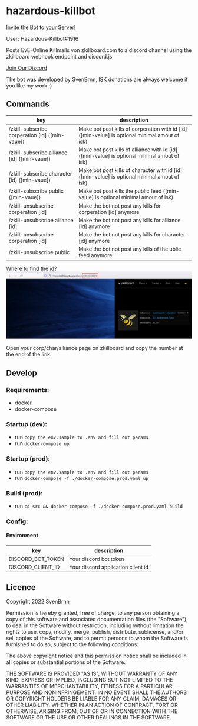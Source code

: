 # hazardous-killbot
[Invite the Bot to your Server!](https://discord.com/api/oauth2/authorize?client_id=981835348030160948&permissions=274877925376&scope=bot%20applications.commands)

User: Hazardous-Killbot#1916

Posts EvE-Online Killmails von zkillboard.com to a discord channel using the zkillboard webhook endpoint and discord.js

[Join Our Discord](https://discord.gg/ACCRMvPGSf)

The bot was developed by [SvenBrnn](https://zkillboard.com/character/694883910/), ISK donations are always welcome if you like my work ;)

## Commands

| key                                            | description                                                                                     |
|------------------------------------------------|-------------------------------------------------------------------------------------------------|
| /zkill-subscribe corperation [id] ([min-vaue]) | Make bot post kills of corperation with id [id] ([min-value] is optional minimal amout of isk)  |
| /zkill-subscribe alliance [id] ([min-vaue])    | Make bot post kills of alliance with id [id] ([min-value] is optional minimal amout of isk)     |
| /zkill-subscribe character [id] ([min-vaue])   | Make bot post kills of character with id [id] ([min-value] is optional minimal amout of isk)    |
| /zkill-subscribe public ([min-vaue])           | Make bot post kills the public feed ([min-value] is optional minimal amout of isk)              |
| /zkill-unsubscribe corperation [id]            | Make the bot not post any kills for corperation [id] anymore                                    |
| /zkill-unsubscribe alliance [id]               | Make the bot not post any kills for alliance [id] anymore                                       |
| /zkill-unsubscribe corperation [id]            | Make the bot not post any kills for character [id] anymore                                      |
| /zkill-unsubscribe public                      | Make the bot not post any kills of the ublic feed anymore                                       |

Where to find the id?
![](./docs/id.png)

Open your corp/char/alliance page on zkillboard and copy the number at the end of the link.

## Develop

### Requirements:

- docker
- docker-compose


### Startup (dev):

- run `copy the env.sample to .env and fill out params`
- run `docker-compose up`

### Startup (prod):
 
- run `copy the env.sample to .env and fill out params`
- run `docker-compose -f ./docker-compose.prod.yaml up`

### Build (prod):
 
- run `cd src && docker-compose -f ./docker-compose.prod.yaml build`

### Config:

#### Environment

| key                  | description                        |
|----------------------|------------------------------------|
| DISCORD_BOT_TOKEN    | Your discord bot token             |
| DISCORD_CLIENT_ID    | Your discord application client id |

## Licence 
Copyright 2022 SvenBrnn

Permission is hereby granted, free of charge, to any person obtaining a copy of this software and associated documentation files (the "Software"), to deal in the Software without restriction, including without limitation the rights to use, copy, modify, merge, publish, distribute, sublicense, and/or sell copies of the Software, and to permit persons to whom the Software is furnished to do so, subject to the following conditions:

The above copyright notice and this permission notice shall be included in all copies or substantial portions of the Software.

THE SOFTWARE IS PROVIDED "AS IS", WITHOUT WARRANTY OF ANY KIND, EXPRESS OR IMPLIED, INCLUDING BUT NOT LIMITED TO THE WARRANTIES OF MERCHANTABILITY, FITNESS FOR A PARTICULAR PURPOSE AND NONINFRINGEMENT. IN NO EVENT SHALL THE AUTHORS OR COPYRIGHT HOLDERS BE LIABLE FOR ANY CLAIM, DAMAGES OR OTHER LIABILITY, WHETHER IN AN ACTION OF CONTRACT, TORT OR OTHERWISE, ARISING FROM, OUT OF OR IN CONNECTION WITH THE SOFTWARE OR THE USE OR OTHER DEALINGS IN THE SOFTWARE.
